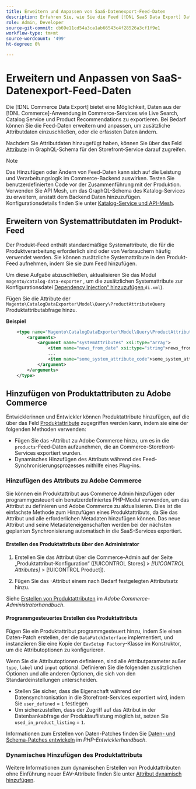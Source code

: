 ```yaml
---
title: Erweitern und Anpassen von SaaS-Datenexport-Feed-Daten
description: Erfahren Sie, wie Sie die Feed [!DNL SaaS Data Export] Daten erweitern und anpassen.
role: Admin, Developer
source-git-commit: cb69e11cd54a3ca1ab66543c4f28526a3cf1f9e1
workflow-type: tm+mt
source-wordcount: '499'
ht-degree: 0%

---
```


# Erweitern und Anpassen von SaaS-Datenexport-Feed-Daten

Die [!DNL Commerce Data Export] bietet eine Möglichkeit, Daten aus der [!DNL Commerce]-Anwendung in Commerce-Services wie Live Search, Catalog Service und Product Recommendations zu exportieren. Bei Bedarf können Sie die Feed-Daten erweitern und anpassen, um zusätzliche Attributdaten einzuschließen, oder die erfassten Daten ändern.

Nachdem Sie Attributdaten hinzugefügt haben, können Sie über das Feld [Attribute](https://developer.adobe.com/commerce/services/graphql/catalog-service/products/#productviewattribute-type) im GraphQL-Schema für den Storefront-Service darauf zugreifen.

>[!NOTE]
>
>Das Hinzufügen oder Ändern von Feed-Daten kann sich auf die Leistung und Verarbeitungslogik im Commerce-Backend auswirken. Testen Sie benutzerdefinierten Code vor der Zusammenführung mit der Produktion. Verwenden Sie API Mesh, um das GraphQL-Schema des Katalog-Services zu erweitern, anstatt dem Backend Daten hinzuzufügen. Konfigurationsdetails finden Sie unter [Katalog-Service und API-Mesh](../catalog-service/mesh.md).

## Erweitern von Systemattributdaten im Produkt-Feed

Der Produkt-Feed enthält standardmäßige Systemattribute, die für die Produktverarbeitung erforderlich sind oder von Verbrauchern häufig verwendet werden. Sie können zusätzliche Systemattribute in den Produkt-Feed aufnehmen, indem Sie sie zum Feed hinzufügen.

Um diese Aufgabe abzuschließen, aktualisieren Sie das Modul `magento/catalog-data-exporter` , um die zusätzlichen Systemattribute zur Konfigurationsdatei [Dependency Injection“ hinzuzufügen ](https://developer.adobe.com/commerce/php/development/build/dependency-injection-file/)`di.xml`).

Fügen Sie die Attribute der `Magento\CatalogDataExporter\Model\Query\ProductAttributeQuery` Produktattributabfrage hinzu.

**Beispiel**

```xml
    <type name="Magento\CatalogDataExporter\Model\Query\ProductAttributeQuery">
        <arguments>
            <argument name="systemAttributes" xsi:type="array">
                <item name="news_from_date" xsi:type="string">news_from_date</item>
                ...
                <item name="some_system_attribute_code">some_system_attribute_code</item>
            </argument>
        </arguments>
    </type>
```

## Hinzufügen von Produktattributen zu Adobe Commerce

Entwicklerinnen und Entwickler können Produktattribute hinzufügen, auf die über das Feld [Produktattribute](https://developer.adobe.com/commerce/services/graphql/catalog-service/products/#output-fields) zugegriffen werden kann, indem sie eine der folgenden Methoden verwenden:

- Fügen Sie das -Attribut zu Adobe Commerce hinzu, um es in die `products`-Feed-Daten aufzunehmen, die an Commerce-Storefront-Services exportiert wurden.
- Dynamisches Hinzufügen des Attributs während des Feed-Synchronisierungsprozesses mithilfe eines Plug-ins.

### Hinzufügen des Attributs zu Adobe Commerce

Sie können ein Produktattribut aus Commerce Admin hinzufügen oder programmgesteuert ein benutzerdefiniertes PHP-Modul verwenden, um das Attribut zu definieren und Adobe Commerce zu aktualisieren. Dies ist die einfachste Methode zum Hinzufügen eines Produktattributs, da Sie das Attribut und alle erforderlichen Metadaten hinzufügen können. Das neue Attribut und seine Metadateneigenschaften werden bei der nächsten geplanten Synchronisierung automatisch in die SaaS-Services exportiert.

#### Erstellen des Produktattributs über den Administrator

1. Erstellen Sie das Attribut über die Commerce-Admin auf der Seite „Produktattribut-Konfiguration“ ([!UICONTROL Stores] > *[!UICONTROL Attributes]* > [!UICONTROL Product]).

1. Fügen Sie das -Attribut einem nach Bedarf festgelegten Attributsatz hinzu.

Siehe [Erstellen von Produktattributen](https://experienceleague.adobe.com/en/docs/commerce-admin/catalog/product-attributes/create/attribute-product-create) im *Adobe Commerce-Administratorhandbuch*.

#### Programmgesteuertes Erstellen des Produktattributs

Fügen Sie ein Produktattribut programmgesteuert hinzu, indem Sie einen Daten-Patch erstellen, der die `DataPatchInterface` implementiert, und instanziieren Sie eine Kopie der `EavSetup Factory`-Klasse im Konstruktor, um die Attributoptionen zu konfigurieren.

Wenn Sie die Attributoptionen definieren, sind alle Attributparameter außer `type`, `label` und `input` optional. Definieren Sie die folgenden zusätzlichen Optionen und alle anderen Optionen, die sich von den Standardeinstellungen unterscheiden.

- Stellen Sie sicher, dass die Eigenschaft während der Datensynchronisation in die Storefront-Services exportiert wird, indem Sie `user_defined` = `1` festlegen
- Um sicherzustellen, dass der Zugriff auf das Attribut in der Datenbankabfrage der Produktauflistung möglich ist, setzen Sie `used_in_product_listing` = `1`.

Informationen zum Erstellen von Daten-Patches finden Sie [Daten- und Schema-Patches entwickeln](https://developer.adobe.com/commerce/php/development/components/declarative-schema/patches/) im *PHP-Entwicklerhandbuch*.

### Dynamisches Hinzufügen des Produktattributs

Weitere Informationen zum dynamischen Erstellen von Produktattributen ohne Einführung neuer EAV-Attribute finden Sie unter [Attribut dynamisch hinzufügen](add-attribute-dynamically.md).

